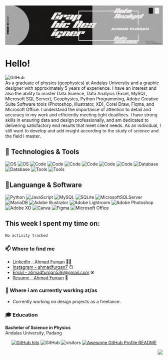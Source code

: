 ![Header](https://github.com/ahmadfurqan7/ahmadfurqan7/blob/10088df41f6cf6b87db0c9cd4e793cc0bb19d384/banner3.png)

<!--
**SoftwareDevPro/SoftwareDevPro** is a ✨ _special_ ✨ repository because its `README.md` (this file) appears on your GitHub profile.


Here are some ideas to get you started:

- 🔭 I’m currently working on ...
- 🌱 I’m currently learning ...
- 👯 I’m looking to collaborate on ...
- 🤔 I’m looking for help with ...
- 💬 Ask me about ...
- 📫 How to reach me: ...
- 😄 Pronouns: ...
- ⚡ Fun fact: ...
-->

# Hello!
![GitHub](https://img.shields.io/badge/github-%23121011.svg?style=for-the-badge&logo=github&logoColor=white)
<br/>
As a graduate of physics (geophysics) at Andalas University and a graphic designer with approximately 5 years of experience. I have an interest and also the ability to master Data Science, Data Analysis (Excel, MySQL, Microsoft SQL Server), Geophysics, Python Programming, Adobe Creative Suite Software tools (Photoshop, Illustrator, XD), Corel Draw, Fiqma, and Microsoft Office. I understand the importance of attention to detail and accuracy in my work and efficiently meeting tight deadlines. I have strong skills in ensuring data and design professionally, and am dedicated to delivering satisfactory end results that meet client needs. As an individual, I still want to develop and add insight according to the study of science and the field I master.

## 🔧 Technologies & Tools

<!-- badges built from https://shields.io/ -->
<!-- logos retrieved from https://simpleicons.org -->

![OS](https://img.shields.io/badge/OS-Linux-informational?style=flat&logo=linux&logoColor=white&color=2bbc8a)
![OS](https://img.shields.io/badge/OS-Windows-informational?style=flat&logo=windows&logoColor=white&color=2bbc8a)
![Code](https://img.shields.io/badge/Code-Python-informational?style=flat&logo=python&logoColor=white&color=2bbc8a)
![Code](https://img.shields.io/badge/Code-JavaScript-informational?style=flat&logo=javascript&logoColor=white&color=2bbc8a)
![Code](https://img.shields.io/badge/Code-Java-informational?style=flat&logo=java&logoColor=white&color=2bbc8a)
![Code](https://img.shields.io/badge/Code-HTML5-informational?style=flat&logo=HTML5&logoColor=white&color=2bbc8a)
![Code](https://img.shields.io/badge/Code-CSS-informational?style=flat&logo=CSS3&logoColor=white&color=2bbc8a)
![Code](https://img.shields.io/badge/Code-PHP-informational?style=flat&logo=PHP&logoColor=white&color=2bbc8a)
![Database](https://img.shields.io/badge/Database-SQL-informational?style=flat&logo=MySQL&logoColor=white&color=2bbc8a)
![Database](https://img.shields.io/badge/Database-NoSQL-informational?style=flat&logo=MongoDB&logoColor=white&color=2bbc8a)
![Tools](https://img.shields.io/badge/Tools-Microsoft%20Office-informational?style=flat&logo=Microsoft%20Office&logoColor=white&color=2bbc8a)
![Tools](https://img.shields.io/badge/Tools-Git-informational?style=flat&logo=Git&logoColor=white&color=2bbc8a)
<br/>

## 🔧Languange & Software

![Python](https://img.shields.io/badge/python-3670A0?style=for-the-badge&logo=python&logoColor=ffdd54)
![JavaScript](https://img.shields.io/badge/javascript-%23323330.svg?style=for-the-badge&logo=javascript&logoColor=%23F7DF1E)
![MySQL](https://img.shields.io/badge/mysql-%2300f.svg?style=for-the-badge&logo=mysql&logoColor=white)
![SQLite](https://img.shields.io/badge/sqlite-%2307405e.svg?style=for-the-badge&logo=sqlite&logoColor=white)
![MicrosoftSQLServer](https://img.shields.io/badge/Microsoft%20SQL%20Server-CC2927?style=for-the-badge&logo=microsoft%20sql%20server&logoColor=white)
![MariaDB](https://img.shields.io/badge/MariaDB-003545?style=for-the-badge&logo=mariadb&logoColor=white)
![Adobe Illustrator](https://img.shields.io/badge/adobe%20illustrator-%23FF9A00.svg?style=for-the-badge&logo=adobe%20illustrator&logoColor=white)
![Adobe Lightroom](https://img.shields.io/badge/Adobe%20Lightroom-31A8FF.svg?style=for-the-badge&logo=Adobe%20Lightroom&logoColor=white)
![Adobe Photoshop](https://img.shields.io/badge/adobe%20photoshop-%2331A8FF.svg?style=for-the-badge&logo=adobe%20photoshop&logoColor=white)
![Adobe XD](https://img.shields.io/badge/Adobe%20XD-470137?style=for-the-badge&logo=Adobe%20XD&logoColor=#FF61F6)
![Canva](https://img.shields.io/badge/Canva-%2300C4CC.svg?style=for-the-badge&logo=Canva&logoColor=white)
![Figma](https://img.shields.io/badge/figma-%23F24E1E.svg?style=for-the-badge&logo=figma&logoColor=white)
![Microsoft Office](https://img.shields.io/badge/Microsoft_Office-D83B01?style=for-the-badge&logo=microsoft-office&logoColor=white)

## This week I spent my time on:

<!--START_SECTION:waka-->

```txt
No activity tracked
```

<!--END_SECTION:waka-->

### 📫 Where to find me

- [LinkedIn - Ahmad Furqan](https://www.linkedin.com/in/ahmad-furqan-836468197/) 👨💼
- [Instagram - ahmadfurqan7](https://www.instagram.com/ahmadfurqan7/) 😏
- [Email - ahmadfurqan536@gmail.com](mailto:ahmadfurqan536@gmail.com) ✉
- [Resume - Ahmad Furqan](https://drive.google.com/file/d/1piPe0oC2WwI6AiXrrqNw6oGKB15XCWkg/view?usp=sharing) 📃

### 💼 Where i am currently working at/as

- Currently working on design projects as a freelance.

### 🎓 Education

**Bachelor of Science in Physics**<br/>
Andalas University, Padang
<br/>
<p align="center">
	<a href="https://github.com/ahmadfurqan7"><img src="https://img.shields.io/github/last-commit/ahmadfurqan7/ahmadfurqan7?label=Profile%20Updated&amp;style=flat" alt="GitHub hits"></a>
	<img src="https://img.shields.io/badge/dynamic/json?logo=github&amp;label=GitHub+Followers&amp;labelColor=282c34&amp;color=181717&amp;style=flat&amp;query=%24.data.totalSubs&amp;url=https%3A%2F%2Fapi.spencerwoo.com%2Fsubstats%2F%3Fsource%3Dgithub%26queryKey%3Dahmadfurqan7&amp;longCache=true" alt="GitHub">
	<img src="https://visitor-badge.laobi.icu/badge?page_id=ahmadfurqan7.ahmadfurqan7&amp;style=flat" alt="visitors">
	 <a href="https://github.com/abhisheknaiidu/awesome-github-profile-readme"><img src="https://cdn.rawgit.com/sindresorhus/awesome/d7305f38d29fed78fa85652e3a63e154dd8e8829/media/badge.svg" alt="Awesome GitHub Profile README"></a>
        <p align="right"><img src="https://custom-icon-badges.herokuapp.com/badge/Thank-you-pink.svg?logo=heart-fill&logoColor=pink"></p>
</p>
